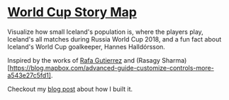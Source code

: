 **[World Cup Story Map](https://roxyi.github.io/world_cup_story_map/)**
===============================

Visualize how small Iceland's population is, where the players play, Iceland's all matches during Russia World Cup 2018, and a fun fact about Iceland's World Cup goalkeeper, Hannes Halldórsson.

Inspired by the works of [Rafa Gutierrez](https://blog.mapbox.com/world-map-cup-round-3-38e7edff89a6) and (Rasagy Sharma)[https://blog.mapbox.com/advanced-guide-customize-controls-more-a543e27c5fd1]. 

Checkout my [blog post](https://medium.com/@yixu0215/tell-a-story-by-map-64e4d2db61e) about how I built it.

